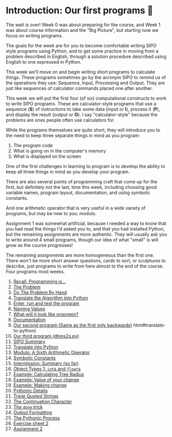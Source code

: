 # Introduction: Our first programs 🐣

The wait is over! Week 0 was about preparing for the course, and Week 1 was about course information and the "Big Picture", but starting now we focus on writing programs.

The goals for the week are for you to become comfortable writing SIPO style programs using Python, and to get some practice in moving from a problem described in English, through a solution procedure described using English to one expressed in Python.

This week we'll move on and begin writing short programs to calculate
things. These programs sometimes go by the acronym SIPO to remind us
of the operations they use: Sequence, Input, Processing and Output.
They are just like sequences of calculator commands placed one after
another.

This week we will put the first four (of six) computational constructs to work to write SIPO programs. These are calculator-style programs that use a sequence (**S**) of instructions to take some data (input or **I**), process it (**P**), and display the result (output or **O**). I say "calculator-style" because the problems are ones people often use calculators for.

While the programs themselves are quite short, they will introduce you
to the need to keep three separate things in mind as you program:

1. The program code
2. What is going on in the computer's memory
3. What is displayed on the screen

One of the first challenges in learning to program is to develop the
ability to keep all three things in mind as you develop your program.

There are also several points of programming craft that come up for
the first, but definitely not the last, time this week, including
choosing good variable names, program layout, documentation, and using
symbolic constants.

And one arithmetic operator that is very useful in a wide variety of
programs, but may be new to you: modulo.


Assignment 1 was somewhat artificial, because I needed a way to know that you had read the things I'd asked you to, and that you had installed Python, but the remaining assignments are more authentic. They will usually ask you to write around 4 small programs, though our idea of what "small" is will grow as the course progresses!

The remaining assignments are more homogeneous than the first one.
There won't be more short answer questions, cards to sort, or
sculptures to describe, just programs to write from here almost to the
end of the course. Four programs most weeks.

1. [Recall: Programming
    is\...](01_Recall_Programming_is.md)
1. [The Problem](02_The_problem.md)
1. [Do The Problem By
    Hand](03_Do_the_problem_by_hand.md)
1. [Translate the Algorithm into
    Python](04_Translate_the_algorithm_into_python.md)
1. [Enter, run and test the
    program](05_Enter_run_and_test_the_program.md)
1. [Naming Values](06_Naming_values.md)
1. [What will it look like
    onscreen?](07_What_will_it_look_like_onscreen.md)
1. [Documentation](08_Documentation.md)
1. [Our second program (Same as the first only
    backwards)](09_Our_second_program_Same_as_the_first_only_backwards.md)
html#translate-to-python)
1. [Our third program
    (dhms2s.py)](10_Our_third_program_dhms2s.py.md)
1. [SIPO Summary](11_SIPO_summary.md)
1. [Translate into
    Python](12_Packaging_quantities.md)
1. [Modulo: A Sixth Arithmetic
    Operator](13_Modulo_A_sixth_arithmetic_operator.md)
1. [Symbolic
    Constants](14_Symbolic_constants.md)
1. [Intermission: Summary (so
    far)](15_Intermission_Summary_so_far.md)
1. [Object Types 1: `int`s
    and `float`s](16_Object_types_1_ints_and_floats.md)
1. [Example: Calculating Tree
    Radius](17_Example_Calculating_tree_diameter.md)
1. [Example: Value of your
    change](18_Example_Value_of_your_change.md)
1. [Example: Making
    change](19_Example_Making_change.md)
1. [Pythonic Details](20_Pythonic_details.md)
1. [Triple Quoted
    Strings](21_Triple_quoted_strings.md)
1. [The Continuation
    Character](22_The_continuation_character.md)
1. [The `done` trick](23_The_done_trick.md)
1. [Output
    Formatting](24_Output_formatting.md)
1. [The Pythonic Process](25_Pythonic_process.md)
1. [Exercise sheet 2](70_Exercise_sheet_2.md)
1. [Assignment 2](90_Assignment_2.md)